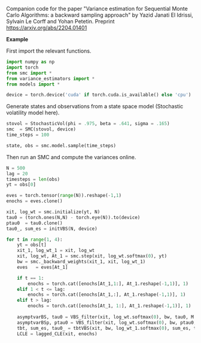 Companion code for the paper "Variance estimation for Sequential Monte Carlo Algorithms: a backward sampling approach" by Yazid Janati El Idrissi, Sylvain Le Corff and Yohan Petetin. Preprint https://arxiv.org/abs/2204.01401


**Example**

First import the relevant functions.

```python
import numpy as np 
import torch
from smc import *
from variance_estimators import *
from models import *

device = torch.device('cuda' if torch.cuda.is_available() else 'cpu')
```

Generate states and observations from a state space model (Stochastic volatility model here).

```python
stovol = StochasticVol(phi = .975, beta = .641, sigma = .165)
smc  = SMC(stovol, device)
time_steps = 100

state, obs = smc.model.sample(time_steps)
```
Then run an SMC and compute the variances online. 

```python
N = 500
lag = 20 
timesteps = len(obs)
yt = obs[0]

eves = torch.tensor(range(N)).reshape(-1,1)
enochs = eves.clone()

xit, log_wt = smc.initialize(yt, N)
tau0 = (torch.ones(N,N) - torch.eye(N)).to(device)
ptau0  = tau0.clone()
tau0_, sum_es = initVBS(N, device)

for t in range(1, 4):
    yt = obs[t]
    xit_1, log_wt_1 = xit, log_wt
    xit, log_wt, At_1 = smc.step(xit, log_wt.softmax(0), yt)
    bw = smc._backward_weights(xit_1, xit, log_wt_1)
    eves   = eves[At_1]

    if t == 1: 
        enochs = torch.cat([enochs[At_1,1:], At_1.reshape(-1,1)], 1)
    elif 1 < t <= lag: 
        enochs = torch.cat([enochs[At_1,:], At_1.reshape(-1,1)], 1)
    elif t > lag: 
        enochs = torch.cat([enochs[At_1, 1:], At_1.reshape(-1,1)], 1)
        
    asymptvarBS, tau0 = VBS_filter(xit, log_wt.softmax(0), bw, tau0, M = 3, timestep = t, paris = False)
    asymptvarBSp, ptau0 = VBS_filter(xit, log_wt.softmax(0), bw, ptau0, M = 3, timestep = t, paris = True)
    tbt, sum_es, tau0_ = tbtVBS(xit, bw, log_wt_1.softmax(0), sum_es, tau0_, t)
    LCLE = lagged_CLE(xit, enochs)
```

